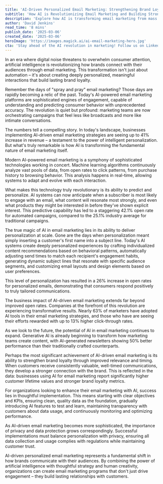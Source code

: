 ```yaml
---
title: 'AI-Driven Personalized Email Marketing: Strengthening Brand Loyalty'
subtitle: 'How AI is Revolutionizing Email Marketing and Building Stronger Customer Relationships'
description: 'Explore how AI is transforming email marketing from mass messaging to personalized customer experiences. Learn about the technologies driving 41% revenue increases and 42.1% open rates in automated campaigns, while building stronger brand loyalty through intelligent personalization.'
author: 'David Jenkins'
read_time: '8 mins'
publish_date: '2025-03-06'
created_date: '2025-03-06'
heroImage: 'https://images.magick.ai/ai-email-marketing-hero.jpg'
cta: 'Stay ahead of the AI revolution in marketing! Follow us on LinkedIn for daily insights on how artificial intelligence is reshaping customer engagement and driving business growth.'
---
```


In an era where digital noise threatens to overwhelm consumer attention, artificial intelligence is revolutionizing how brands connect with their audiences through email marketing. This transformation isn't just about automation – it's about creating deeply personalized, meaningful interactions that build lasting brand loyalty.

Remember the days of "spray and pray" email marketing? Those days are rapidly becoming a relic of the past. Today's AI-powered email marketing platforms are sophisticated engines of engagement, capable of understanding and predicting consumer behavior with unprecedented accuracy. The revolution is quiet but profound: marketing teams are now orchestrating campaigns that feel less like broadcasts and more like intimate conversations.

The numbers tell a compelling story. In today's landscape, businesses implementing AI-driven email marketing strategies are seeing up to 41% increase in revenue – a testament to the power of intelligent personalization. But what's truly remarkable is how AI is transforming the fundamental nature of email marketing itself.

Modern AI-powered email marketing is a symphony of sophisticated technologies working in concert. Machine learning algorithms continuously analyze vast pools of data, from open rates to click patterns, from purchase history to browsing behavior. This analysis happens in real-time, allowing systems to adapt and evolve with each interaction.

What makes this technology truly revolutionary is its ability to predict and personalize. AI systems can now anticipate when a subscriber is most likely to engage with an email, what content will resonate most strongly, and even what products they might be interested in before they've shown explicit interest. This predictive capability has led to a staggering 42.1% open rate for automated campaigns, compared to the 25.1% industry average for traditional campaigns.

The true magic of AI in email marketing lies in its ability to deliver personalization at scale. Gone are the days when personalization meant simply inserting a customer's first name into a subject line. Today's AI systems create deeply personalized experiences by crafting individualized content recommendations based on behavioral patterns, automatically adjusting send times to match each recipient's engagement habits, generating dynamic subject lines that resonate with specific audience segments, and customizing email layouts and design elements based on user preferences.

This level of personalization has resulted in a 26% increase in open rates for personalized emails, demonstrating that consumers respond positively to truly tailored communications.

The business impact of AI-driven email marketing extends far beyond improved open rates. Companies at the forefront of this revolution are experiencing transformative results. Nearly 63% of marketers have adopted AI tools in their email marketing strategies, and those who have are seeing their efforts rewarded with up to 13% higher click-through rates.

As we look to the future, the potential of AI in email marketing continues to expand. Generative AI is already beginning to transform how marketing teams create content, with AI-generated newsletters showing 50% better performance than their traditionally crafted counterparts.

Perhaps the most significant achievement of AI-driven email marketing is its ability to strengthen brand loyalty through improved relevance and timing. When customers receive consistently valuable, well-timed communications, they develop a stronger connection with the brand. This is reflected in the data: businesses using AI for email marketing report significantly higher customer lifetime values and stronger brand loyalty metrics.

For organizations looking to enhance their email marketing with AI, success lies in thoughtful implementation. This means starting with clear objectives and KPIs, ensuring clean, quality data as the foundation, gradually introducing AI features to test and learn, maintaining transparency with customers about data usage, and continuously monitoring and optimizing performance.

As AI-driven email marketing becomes more sophisticated, the importance of privacy and data protection grows correspondingly. Successful implementations must balance personalization with privacy, ensuring all data collection and usage complies with regulations while maintaining customer trust.

AI-driven personalized email marketing represents a fundamental shift in how brands communicate with their audiences. By combining the power of artificial intelligence with thoughtful strategy and human creativity, organizations can create email marketing programs that don't just drive engagement – they build lasting relationships with customers.